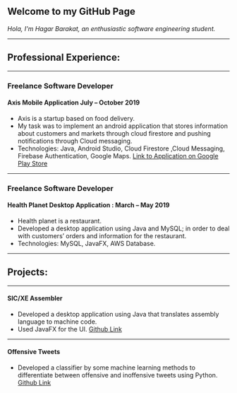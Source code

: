 ## Welcome to my GitHub Page 
_Hola, 
I'm Hagar Barakat, an enthusiastic software engineering student._ 

---
## Professional Experience: 

---
### Freelance Software Developer 
#### Axis Mobile Application     July – October 2019 
- Axis is a startup based on food delivery. 
- My task was to implement an android application that stores information about customers and markets through cloud firestore
and pushing notifications through Cloud messaging.  
- Technologies: Java, Android Studio, Cloud Firestore ,Cloud Messaging, Firebase Authentication, Google Maps. 
[Link to Application on Google Play Store](http://play.google.com/store/apps/details?id=com.examp.axis) 

---
### Freelance Software Developer  
#### Health Planet Desktop Application : March – May 2019 
- Health planet is a restaurant. 
- Developed a desktop application using Java and MySQL; in order to deal with customers’ orders and information for the restaurant. 
- Technologies: MySQL, JavaFX, AWS Database. 

---
## Projects: 

---
#### SIC/XE Assembler 
- Developed a desktop application using Java that translates assembly language to machine code. 
- Used JavaFX for the UI. [Github Link](https://github.com/hagarbarakat/SIC-XE-assembler) 

---
#### Offensive Tweets
- Developed a classifier by some machine learning methods to differentiate between offensive and inoffensive tweets using
Python. [Github Link](https://github.com/hagarbarakat/Offensive-Tweets-) 


